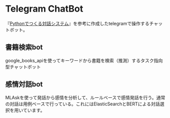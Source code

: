 # Telegram ChatBot

『[Pythonでつくる対話システム](https://www.ohmsha.co.jp/book/9784274224799/)』を参考に作成したtelegramで操作するチャットボット。

## 書籍検索bot
google_books_apiを使ってキーワードから書籍を検索（推測）するタスク指向型チャットボット

## 感情対話bot
MLAskを使って発話から感情を分析して、ルールベースで感情発話を行う。通常の対話は用例ベースで行っている。これにはElasticSearchとBERTによる対話選択を用いています。
